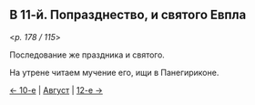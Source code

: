 
## В 11-й. Попразднество, и святого Евпла

<*p. 178 / 115*>

Последование же праздника и святого. 

На утрене читаем мучение его, ищи в Панегириконе.

[← 10-е](08_10_MES.ru.md) | [Август](README.md#11-й) | [12-е →](08_12_MES.ru.md)
